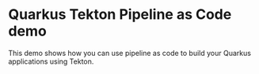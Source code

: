 # Quarkus Tekton Pipeline as Code demo

This demo shows how you can use pipeline as code to build your Quarkus applications using Tekton.


